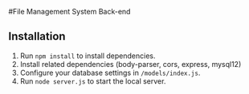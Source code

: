 #File Management System Back-end

## Installation

1. Run `npm install` to install dependencies.
2. Install related dependencies (body-parser, cors, express, mysql12)
3. Configure your database settings in `/models/index.js`.
4. Run `node server.js` to start the local server.
